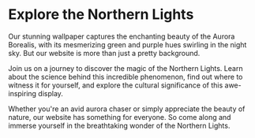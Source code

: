 <!--font:Poppins-->

# Explore the Northern Lights

Our stunning wallpaper captures the enchanting beauty of the Aurora Borealis, with its mesmerizing green and purple hues swirling in the night sky. But our website is more than just a pretty background.

Join us on a journey to discover the magic of the Northern Lights. Learn about the science behind this incredible phenomenon, find out where to witness it for yourself, and explore the cultural significance of this awe-inspiring display.

Whether you're an avid aurora chaser or simply appreciate the beauty of nature, our website has something for everyone. So come along and immerse yourself in the breathtaking wonder of the Northern Lights.

<!--

Write me markdown content of website with wallpaper:

"A photograph of the Northern Lights, with the green and purple hues swirling in the night sky."

The header of the page should not be copy of the text but rather a real content of the website which is using this wallpaper.


---


# Aurora Borealis Wallpaper

Decorate your desktop or mobile screen with the mesmerizing beauty of the Northern Lights. Our high-quality photograph captures the green and purple hues swirling in the night sky, creating a stunning display of natural wonder.

Download our Aurora Borealis wallpaper today and bring a touch of magic to your digital devices. Whether you're working, browsing, or just taking a break, let the captivating colors of the Northern Lights transport you to a world of awe-inspiring beauty.


---


Heading should not include word "wallpaper". The website should not be about the wallpaper itself, wallpaper is just a related background, rewrite whole content.


---


# Explore the Wonders of the Northern Lights

Immerse yourself in the breathtaking beauty of the Aurora Borealis with our stunning wallpaper. Our high-quality photograph captures the green and purple hues swirling in the night sky, creating a mesmerizing display of natural wonder that will transport you to another world.

But our website is more than just a wallpaper download. We invite you to explore the fascinating science behind this incredible phenomenon, learn about the best places to see the Northern Lights, and discover the cultural significance of this awe-inspiring display.

Whether you're an avid aurora chaser or simply appreciate the beauty of nature, our website has something for everyone. So come along on a journey through the Northern Lights and experience the magic for yourself.


---


Heading is too long, rewrite whole content.


---


# Discover the Magic of the Northern Lights

Experience the enchanting beauty of the Aurora Borealis with our stunning wallpaper. Our high-quality photograph captures the mesmerizing green and purple hues swirling in the night sky, transporting you to a world of natural wonder.

But our website is more than just a pretty background. Delve into the fascinating science behind this incredible phenomenon, learn about the best places to witness the Northern Lights, and explore the cultural significance of this awe-inspiring display.

Whether you're an avid aurora chaser or simply appreciate the beauty of nature, our website has something for everyone. Join us on a journey through the Northern Lights and discover the magic for yourself.


---


Heading is too long, rewrite whole content.


---


Heading is too long, rewrite whole content.


---


# Explore the Northern Lights

Our stunning wallpaper captures the enchanting beauty of the Aurora Borealis, with its mesmerizing green and purple hues swirling in the night sky. But our website is more than just a pretty background.

Join us on a journey to discover the magic of the Northern Lights. Learn about the science behind this incredible phenomenon, find out where to witness it for yourself, and explore the cultural significance of this awe-inspiring display.

Whether you're an avid aurora chaser or simply appreciate the beauty of nature, our website has something for everyone. So come along and immerse yourself in the breathtaking wonder of the Northern Lights.


---


Write me a Google font which is best fitting for the website.

Pick from the list:
- Raleway
- Alegreya
- Futura
- Poppins
- Exo 2
- Inter
- Roboto
- IBM Plex Sans
- Playfair Display
- Orbitron
- Montserrat
- Great Vibes
- Barlow Condensed
- Open Sans
- Lobster
- Lato
- Dancing Script


Write just the font name nothing else.


---


Poppins

-->
